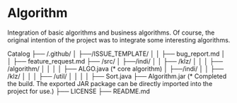 # Algorithm
Integration of basic algorithms and business algorithms. Of course, the original intention of the project was to integrate some interesting algorithms.


Catalog 
├── /.github/
│  ├──/ISSUE_TEMPLATE/
│  │  ├── bug_report.md
│  │  ├── feature_request.md
├── /src/
│  ├──/indi/
│  │  ├── /klz/
│  │  │  ├── /algorithm/
│  │  │  │  ├── ALGO.java  (* core algorithm)
│  ├──/indi/
│  │  ├── /klz/
│  │  │  ├── /util/
│  │  │  │  ├── Sort.java
├── Algorithm.jar  (* Completed the build. The exported JAR package can be directly imported into the project for use.)
├── LICENSE
├── README.md
